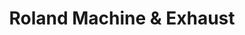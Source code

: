 ---
title: "Roland Machine & Exhaust"
url: /hazel-green/roland-machine-und-exhaust/
shop: Autowerkstatt
---